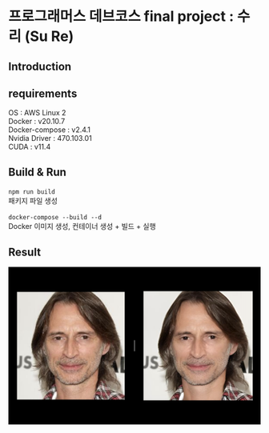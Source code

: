 # 프로그래머스 데브코스 final project : 수리 (Su Re)


## Introduction



## requirements
OS : AWS Linux 2  
Docker : v20.10.7  
Docker-compose : v2.4.1  
Nvidia Driver : 470.103.01    
CUDA : v11.4



## Build & Run
`npm run build`  
패키지 파일 생성


`docker-compose --build --d`  
Docker 이미지 생성, 컨테이너 생성 + 빌드 + 실행  





## Result
![Compare](./Images/compare.png)

